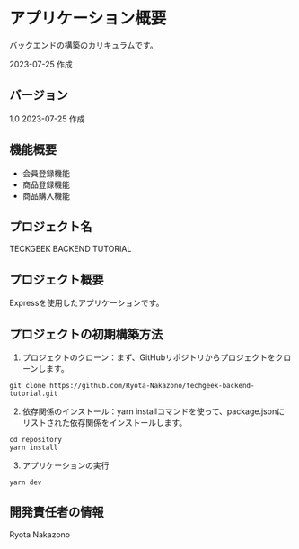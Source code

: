 # アプリケーション概要
バックエンドの構築のカリキュラムです。

2023-07-25 作成

## バージョン
1.0 2023-07-25 作成

## 機能概要
- 会員登録機能
- 商品登録機能
- 商品購入機能

## プロジェクト名
TECKGEEK BACKEND TUTORIAL

## プロジェクト概要
Expressを使用したアプリケーションです。

## プロジェクトの初期構築方法
1. プロジェクトのクローン：まず、GitHubリポジトリからプロジェクトをクローンします。
```
git clone https://github.com/Ryota-Nakazono/techgeek-backend-tutorial.git
```

2. 依存関係のインストール：yarn installコマンドを使って、package.jsonにリストされた依存関係をインストールします。
```
cd repository
yarn install
```

3. アプリケーションの実行
```
yarn dev
```

## 開発責任者の情報
Ryota Nakazono
